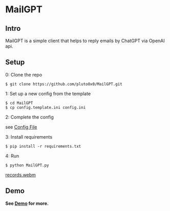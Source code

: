 # MailGPT

## Intro

MailGPT is a simple client that helps to reply emails by ChatGPT via OpenAI api.

## Setup

0: Clone the repo

```shell
$ git clone https://github.com/pluto0x0/MailGPT.git
```

1: Set up a new config from the template

```shell
$ cd MailGPT
$ cp config.template.ini config.ini
```

2: Complete the config

see [Config File](./config.template.ini)

3: Install requirements

```shell
$ pip install -r requirements.txt
```

4: Run

```shell
$ python MailGPT.py
```

[records.webm](https://github.com/pluto0x0/MailGPT/assets/54168673/8718ef65-1d7c-4584-b221-abf1a5ef49d9)

## Demo

**See [Demo](./demo/) for more.**
